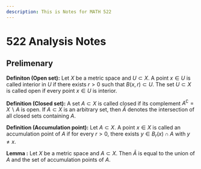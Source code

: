 ```yaml
---
description: This is Notes for MATH 522
---
```


# 522 Analysis Notes

## Prelimenary

**Definiton (Open set):** 
Let $X$ be a metric space and $U \subset X$. A point $x \in U$ is called interior in $U$ if there exists $r>0$ such that $B(x, r) \subset U$. The set $U \subset X$ is called open if every point $x \in U$ is interior.

**Definition (Closed set):** 
A set $A \subset X$ is called closed if its complement $A^{\complement}=X \backslash A$ is open. If $A \subset X$ is an arbitrary set, then $\bar{A}$ denotes the intersection of all closed sets containing $A$.

**Definition (Accumulation point):** 
Let $A \subset X$. A point $x \in X$ is called an accumulation point of $A$ if for every $r>0$, there exists $y \in B_r(x) \cap A$ with $y \neq x$.

**Lemma :** 
Let $X$ be a metric space and $A \subset X$. Then $\bar{A}$ is equal to the union of $A$ and the set of accumulation points of $A$.
